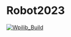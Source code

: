 # Robot2023

[![Wpilib_Build](https://github.com/first-team-93-new-apple-corp/Robot2023/actions/workflows/main.yml/badge.svg?branch=Robot_Dev)](https://github.com/first-team-93-new-apple-corp/Robot2023/actions/workflows/main.yml)
